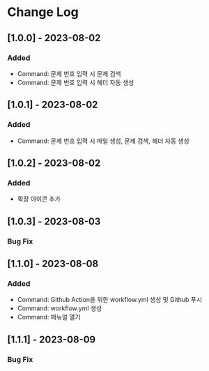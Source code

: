 # Change Log

## [1.0.0] - 2023-08-02

### Added
- Command: 문제 번호 입력 시 문제 검색
- Command: 문제 번호 입력 시 헤더 자동 생성

## [1.0.1] - 2023-08-02

### Added
- Command: 문제 번호 입력 시 파일 생성, 문제 검색, 헤더 자동 생성

## [1.0.2] - 2023-08-02

### Added
- 확장 아이콘 추가

## [1.0.3] - 2023-08-03

### Bug Fix

## [1.1.0] - 2023-08-08

### Added
- Command: Github Action을 위한 workflow.yml 생성 및 Github 푸시
- Command: workflow.yml 생성
- Command: 매뉴얼 열기

## [1.1.1] - 2023-08-09

### Bug Fix